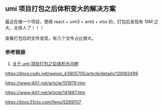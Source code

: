 ## umi 项目打包之后体积变大的解决方案

最近在做一个项目，使用 react + umi3 + antd + xlsx 的，打包后发现有 19M 之大，太惊人了！！！

查看打包后的文件发现，有几个文件占比很大。

### 参考链接

1. [关于 umi 项目打包之后体积大问题](https://blog.csdn.net/qq_43382853/article/details/108385665)

https://blog.csdn.net/weixin_43805705/article/details/128182499

https://www.jb51.net/article/151976.htm

https://www.jb51.net/article/141867.htm

https://blog.51cto.com/feng/5289707
